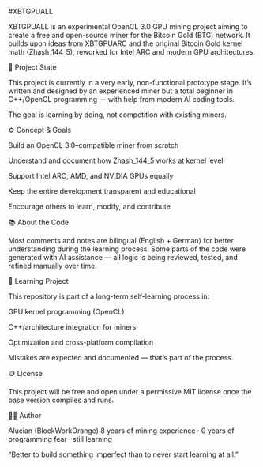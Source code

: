 #XBTGPUALL

XBTGPUALL is an experimental OpenCL 3.0 GPU mining project aiming to create a free and open-source miner for the Bitcoin Gold (BTG) network.
It builds upon ideas from XBTGPUARC and the original Bitcoin Gold kernel math (Zhash_144_5), reworked for Intel ARC and modern GPU architectures.

🧩 Project State

This project is currently in a very early, non-functional prototype stage.
It’s written and designed by an experienced miner but a total beginner in C++/OpenCL programming — with help from modern AI coding tools.

The goal is learning by doing, not competition with existing miners.

⚙️ Concept & Goals

Build an OpenCL 3.0–compatible miner from scratch

Understand and document how Zhash_144_5 works at kernel level

Support Intel ARC, AMD, and NVIDIA GPUs equally

Keep the entire development transparent and educational

Encourage others to learn, modify, and contribute

📚 About the Code

Most comments and notes are bilingual (English + German) for better understanding during the learning process.
Some parts of the code were generated with AI assistance — all logic is being reviewed, tested, and refined manually over time.

🧠 Learning Project

This repository is part of a long-term self-learning process in:

GPU kernel programming (OpenCL)

C++/architecture integration for miners

Optimization and cross-platform compilation

Mistakes are expected and documented — that’s part of the process.

🪙 License

This project will be free and open under a permissive MIT license once the base version compiles and runs.

🧑‍💻 Author

Alucian (BlockWorkOrange)
8 years of mining experience · 0 years of programming fear · still learning

“Better to build something imperfect than to never start learning at all.”
